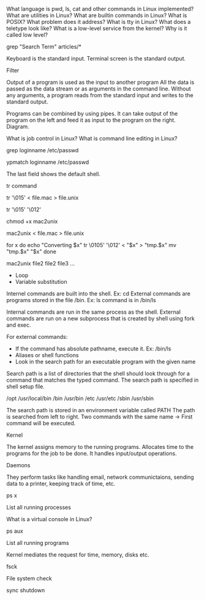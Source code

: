 What language is pwd, ls, cat and other commands in Linux implemented?
What are utilities in Linux?
What are builtin commands in Linux?
What is POSIX? What problem does it address?
What is tty in Linux?
What does a teletype look like?
What is a low-level service from the kernel? Why is it called low level?

grep "Search Term" articles/*

Keyboard is the standard input.
Terminal screen is the standard output.

Filter

Output of a program is used as the input to another program
All the data is passed as the data stream or as arguments in the command line.
Without any arguments, a program reads from the standard input and writes to the standard output.

Programs can be combined by using pipes. It can take output of the program on the left and feed it as input to the program on the right. Diagram.

What is job control in Linux?
What is command line editing in Linux?

grep loginname /etc/passwd

ypmatch loginname /etc/passwd

The last field shows the default shell.

tr command

tr '\015' < file.mac > file.unix

tr '\015' '\012'

chmod +x mac2unix

mac2unix < file.mac > file.unix

for x
do
  echo "Converting $x"
  tr \0105' '\012' < "$x" > "tmp.$x"
  mv "tmp.$x" "$x"
done

mac2unix file2 file2 file3 ...

- Loop
- Variable substitution

Internel commands are built into the shell. Ex: cd
External commands are programs stored in the file /bin. Ex: ls command is in /bin/ls

Internal commands are run in the same process as the shell.
External commands are run on a new subprocess that is created by shell using fork and exec.

For external commands:

- If the command has absolute pathname, execute it. Ex: /bin/ls
- Aliases or shell functions
- Look in the search path for an executable program with the given name

Search path is a list of directories that the shell should look through for a command that matches the typed command.
The search path is specified in shell setup file.

/opt
/usr/local/bin
/bin
/usr/bin
/etc
/usr/etc
/sbin
/usr/sbin

The search path is stored in an environment variable called PATH
The path is searched from left to right. Two commands with the same name -> First command will be executed.

Kernel

The kernel assigns memory to the running programs. Allocates time to the programs for the job to be done. It handles input/output operations.

Daemons

They perform tasks like handling email, network communictaions, sending data to a printer, keeping track of time, etc.

ps x

List all running processes

What is a virtual console in Linux?

ps aux

List all running programs

Kernel mediates the request for time, memory, disks etc.

fsck

File system check

sync
shutdown


